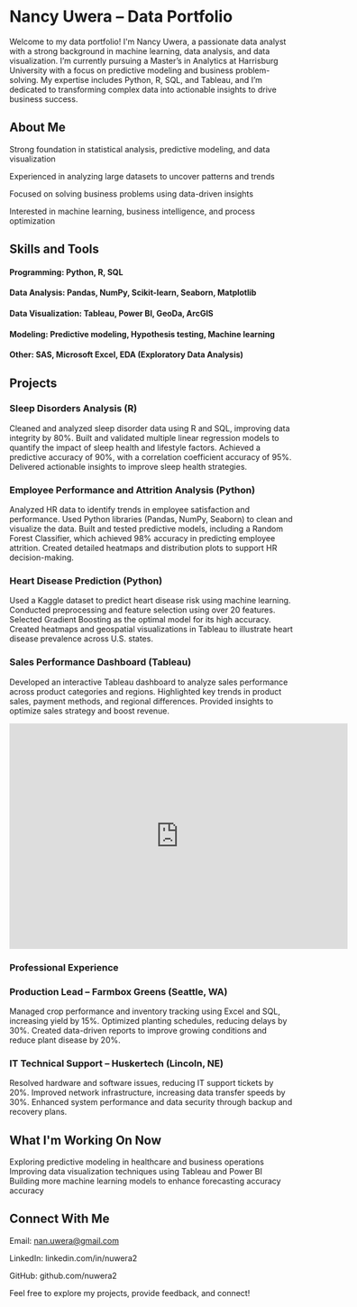 #  Nancy Uwera – Data Portfolio
Welcome to my data portfolio!  I'm Nancy Uwera, a passionate data analyst with a strong background in machine learning, data analysis, and data visualization. I’m currently pursuing a Master’s in Analytics at Harrisburg University with a focus on predictive modeling and business problem-solving. My expertise includes Python, R, SQL, and Tableau, and I’m dedicated to transforming complex data into actionable insights to drive business success.
## About Me
Strong foundation in statistical analysis, predictive modeling, and data visualization

Experienced in analyzing large datasets to uncover patterns and trends

Focused on solving business problems using data-driven insights

Interested in machine learning, business intelligence, and process optimization
## Skills and Tools
#### Programming: Python, R, SQL
#### Data Analysis: Pandas, NumPy, Scikit-learn, Seaborn, Matplotlib
#### Data Visualization: Tableau, Power BI, GeoDa, ArcGIS
#### Modeling: Predictive modeling, Hypothesis testing, Machine learning
#### Other: SAS, Microsoft Excel, EDA (Exploratory Data Analysis)
## Projects
### Sleep Disorders Analysis (R)
Cleaned and analyzed sleep disorder data using R and SQL, improving data integrity by 80%.
Built and validated multiple linear regression models to quantify the impact of sleep health and lifestyle factors.
Achieved a predictive accuracy of 90%, with a correlation coefficient accuracy of 95%.
Delivered actionable insights to improve sleep health strategies.
### Employee Performance and Attrition Analysis (Python)
Analyzed HR data to identify trends in employee satisfaction and performance.
Used Python libraries (Pandas, NumPy, Seaborn) to clean and visualize the data.
Built and tested predictive models, including a Random Forest Classifier, which achieved 98% accuracy in predicting employee attrition.
Created detailed heatmaps and distribution plots to support HR decision-making.
###  Heart Disease Prediction (Python)
Used a Kaggle dataset to predict heart disease risk using machine learning.
Conducted preprocessing and feature selection using over 20 features.
Selected Gradient Boosting as the optimal model for its high accuracy.
Created heatmaps and geospatial visualizations in Tableau to illustrate heart disease prevalence across U.S. states.
### Sales Performance Dashboard (Tableau)
Developed an interactive Tableau dashboard to analyze sales performance across product categories and regions.
Highlighted key trends in product sales, payment methods, and regional differences.
Provided insights to optimize sales strategy and boost revenue.

<iframe src="https://public.tableau.com/views/SalesPerformanceDashboard_17417452912650/Dashboard1?:embed=y&:display_count=yes&:showVizHome=no" 
width="600" height="400" frameborder="0" scrolling="no"></iframe>

### Professional Experience
### Production Lead – Farmbox Greens (Seattle, WA)
Managed crop performance and inventory tracking using Excel and SQL, increasing yield by 15%.
Optimized planting schedules, reducing delays by 30%.
Created data-driven reports to improve growing conditions and reduce plant disease by 20%.
### IT Technical Support – Huskertech (Lincoln, NE)
Resolved hardware and software issues, reducing IT support tickets by 20%.
Improved network infrastructure, increasing data transfer speeds by 30%.
Enhanced system performance and data security through backup and recovery plans.
## What I'm Working On Now
Exploring predictive modeling in healthcare and business operations
Improving data visualization techniques using Tableau and Power BI
Building more machine learning models to enhance forecasting accuracy
accuracy
## Connect With Me

Email: nan.uwera@gmail.com

LinkedIn: linkedin.com/in/nuwera2

GitHub: github.com/nuwera2

Feel free to explore my projects, provide feedback, and connect! 

